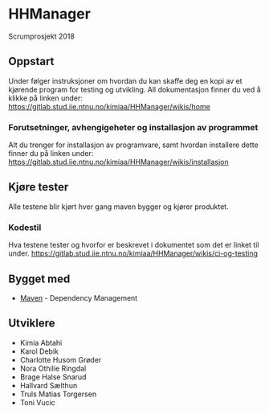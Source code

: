 # HHManager
Scrumprosjekt 2018

## Oppstart
Under følger instruksjoner om hvordan du kan skaffe deg en kopi av et kjørende program for testing og utvikling. All dokumentasjon finner du ved å klikke på linken under:
https://gitlab.stud.iie.ntnu.no/kimiaa/HHManager/wikis/home

### Forutsetninger, avhengigeheter og installasjon av programmet
Alt du trenger for installasjon av programvare, samt hvordan installere dette finner du på linken under:
https://gitlab.stud.iie.ntnu.no/kimiaa/HHManager/wikis/installasjon

## Kjøre tester
Alle testene blir kjørt hver gang maven bygger og kjører produktet.

### Kodestil 
Hva testene tester og hvorfor er beskrevet i dokumentet som det er linket til under.
https://gitlab.stud.iie.ntnu.no/kimiaa/HHManager/wikis/ci-og-testing

## Bygget med
* [Maven](https://maven.apache.org/) - Dependency Management 

## Utviklere
* Kimia Abtahi
* Karol Debik
* Charlotte Husom Grøder
* Nora Othilie Ringdal
* Brage Halse Snarud
* Hallvard Sælthun
* Truls Matias Torgersen
* Toni Vucic
